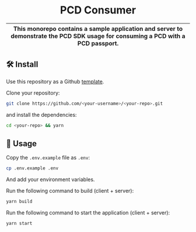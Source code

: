 <p align="center">
    <h1 align="center">
        PCD Consumer
    </h1>
</p>

| This monorepo contains a sample application and server to demonstrate the PCD SDK usage for consuming a PCD with a PCD passport. |
| -------------------------------------------------------------------------------------------------------------------------------- |

## 🛠 Install

Use this repository as a Github [template](https://github.com/proofcarryingdata/example-consumer/generate).

Clone your repository:

```bash
git clone https://github.com/<your-username>/<your-repo>.git
```

and install the dependencies:

```bash
cd <your-repo> && yarn
```

## 📜 Usage

Copy the `.env.example` file as `.env`:

```bash
cp .env.example .env
```

And add your environment variables.

Run the following command to build (client + server):

```sh
yarn build
```

Run the following command to start the application (client + server):

```bash
yarn start
```
